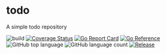 # todo

A simple todo repository

![build](https://github.com/arunkpatra/todo/workflows/build/badge.svg)
[![Coverage Status](https://coveralls.io/repos/github/arunkpatra/todo/badge.svg?branch=master)](https://coveralls.io/github/arunkpatra/todo?branch=master)
[![Go Report Card](https://goreportcard.com/badge/github.com/arunkpatra/todo?style=flat-square)](https://goreportcard.com/report/github.com/arunkpatra/todo)
[![Go Reference](https://pkg.go.dev/badge/github.com/arunkpatra/todo.svg)](https://pkg.go.dev/github.com/arunkpatra/todo)
![GitHub top language](https://img.shields.io/github/languages/top/arunkpatra/todo)
![GitHub language count](https://img.shields.io/github/languages/count/arunkpatra/todo)
[![Release](https://img.shields.io/github/release/arunkpatra/todo.svg?style=flat-square)](https://github.com/arunkpatra/todo/releases/latest)

